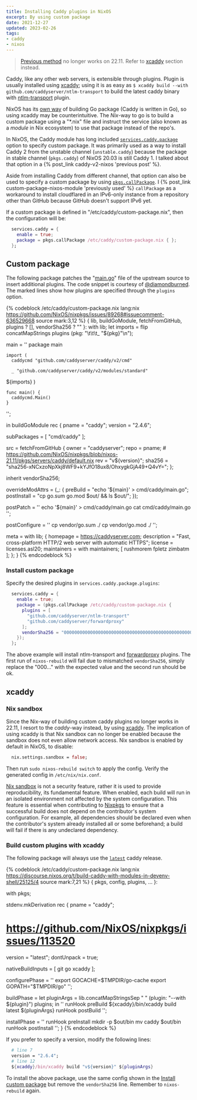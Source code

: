 ```yaml
---
title: Installing Caddy plugins in NixOS
excerpt: By using custom package
date: 2021-12-27
updated: 2023-02-26
tags:
- caddy
- nixos
---
```


> [Previous method](#Custom-package) no longer works on 22.11. Refer to [xcaddy](#xcaddy) section instead.

Caddy, like any other web servers, is extensible through plugins. Plugin is usually installed using [xcaddy](https://github.com/caddyserver/xcaddy); using it is as easy as `$ xcaddy build --with github.com/caddyserver/ntlm-transport` to build the latest caddy binary with [ntlm-transport](https://github.com/caddyserver/ntlm-transport) plugin.

NixOS has its [own way](https://nixos.org/manual/nixpkgs/stable/#sec-language-go) of building Go package (Caddy is written in Go), so using xcaddy may be counterintuitive. The _Nix_-way to go is to build a custom package using a "*.nix" file and instruct the service (also known as a _module_ in Nix ecosystem) to use that package instead of the repo's.

In NixOS, the Caddy module has long included [`services.caddy.package`](https://search.nixos.org/options?channel=21.11&show=services.caddy.package&from=0&size=50&sort=relevance&type=packages&query=caddy) option to specify custom package. It was primarily used as a way to install Caddy 2 from the unstable channel (`unstable.caddy`) because the package in stable channel (`pkgs.caddy`) of NixOS 20.03 is still Caddy 1. I talked about that option in a {% post_link caddy-v2-nixos 'previous post' %}.

Aside from installing Caddy from different channel, that option can also be used to specify a custom package by using [`pkgs.callPackage`](https://nixos.org/guides/nix-pills/callpackage-design-pattern.html). I {% post_link custom-package-nixos-module 'previously used' %} `callPackage` as a workaround to install cloudflared in an IPv6-only instance from a repository other than GitHub because GitHub doesn't support IPv6 yet.

If a custom package is defined in "/etc/caddy/custom-package.nix", then the configuration will be:

``` nix /etc/nixos/configuration.nix
  services.caddy = {
    enable = true;
    package = pkgs.callPackage /etc/caddy/custom-package.nix { };
  };
```

## Custom package

The following package patches the "[main.go](https://github.com/caddyserver/caddy/blob/master/cmd/main.go)" file of the upstream source to insert additional plugins. The code snippet is courtesy of [@diamondburned](https://github.com/diamondburned). The marked lines show how plugins are specified through the `plugins` option.

{% codeblock /etc/caddy/custom-package.nix lang:nix https://github.com/NixOS/nixpkgs/issues/89268#issuecomment-636529668 source mark:3,12 %}
{ lib, buildGoModule, fetchFromGitHub, plugins ? [], vendorSha256 ? "" }:
with lib;
let imports = flip concatMapStrings plugins (pkg: "\t\t\t_ \"${pkg}\"\n");

  main = ''
    package main

    import (
      caddycmd "github.com/caddyserver/caddy/v2/cmd"

      _ "github.com/caddyserver/caddy/v2/modules/standard"
${imports}
    )

    func main() {
      caddycmd.Main()
    }
  '';

in buildGoModule rec {
  pname = "caddy";
  version = "2.4.6";

  subPackages = [ "cmd/caddy" ];

  src = fetchFromGitHub {
    owner = "caddyserver";
    repo = pname;
    # https://github.com/NixOS/nixpkgs/blob/nixos-21.11/pkgs/servers/caddy/default.nix
    rev = "v${version}";
    sha256 = "sha256-xNCxzoNpXkj8WF9+kYJfO18ux8/OhxygkGjA49+Q4vY=";
  };

  inherit vendorSha256;

  overrideModAttrs = (_: {
    preBuild    = "echo '${main}' > cmd/caddy/main.go";
    postInstall = "cp go.sum go.mod $out/ && ls $out/";
  });

  postPatch = ''
    echo '${main}' > cmd/caddy/main.go
    cat cmd/caddy/main.go
  '';

  postConfigure = ''
    cp vendor/go.sum ./
    cp vendor/go.mod ./
  '';

  meta = with lib; {
    homepage = https://caddyserver.com;
    description = "Fast, cross-platform HTTP/2 web server with automatic HTTPS";
    license = licenses.asl20;
    maintainers = with maintainers; [ rushmorem fpletz zimbatm ];
  };
}
{% endcodeblock %}

### Install custom package

Specify the desired plugins in `services.caddy.package.plugins`:

``` nix /etc/nixos/configuration.nix
  services.caddy = {
    enable = true;
    package = (pkgs.callPackage /etc/caddy/custom-package.nix {
      plugins = [
        "github.com/caddyserver/ntlm-transport"
        "github.com/caddyserver/forwardproxy"
      ];
      vendorSha256 = "0000000000000000000000000000000000000000000000000000";
    });
  };
```

The above example will install ntlm-transport and [forwardproxy](https://github.com/caddyserver/forwardproxy) plugins. The first run of `nixos-rebuild` will fail due to mismatched `vendorSha256`, simply replace the "000..." with the expected value and the second run should be ok.

## xcaddy

### Nix sandbox

Since the Nix-way of building custom caddy plugins no longer works in 22.11, I resort to the *caddy*-way instead, by using [xcaddy](https://github.com/caddyserver/xcaddy). The implication of using xcaddy is that Nix sandbox can no longer be enabled because the sandbox does not even allow network access. Nix sandbox is enabled by default in NixOS, to disable:

```nix /etc/nixox/configuration.nix
  nix.settings.sandbox = false;
```

Then run `sudo nixos-rebuild switch` to apply the config. Verify the generated config in `/etc/nix/nix.conf`.

[Nix sandbox](https://nixos.wiki/wiki/Nix_package_manager#Sandboxing) is not a security feature, rather it is used to provide reproducibility, its fundamental feature. When enabled, each build will run in an isolated environment not affected by the system configuration. This feature is essential when contributing to [Nixpkgs](https://github.com/NixOS/nixpkgs) to ensure that a successful build does not depend on the contributor's system configuration. For example, all dependencies should be declared even when the contributor's system already installed all or some beforehand; a build will fail if there is any undeclared dependency.

### Build custom plugins with xcaddy

The following package will always use the [`latest`](https://github.com/caddyserver/caddy/releases/latest) caddy release.

{% codeblock /etc/caddy/custom-package.nix lang:nix https://discourse.nixos.org/t/build-caddy-with-modules-in-devenv-shell/25125/4 source mark:7,21 %}
{ pkgs, config, plugins, ... }:

with pkgs;

stdenv.mkDerivation rec {
  pname = "caddy";
  # https://github.com/NixOS/nixpkgs/issues/113520
  version = "latest";
  dontUnpack = true;

  nativeBuildInputs = [ git go xcaddy ];

  configurePhase = ''
    export GOCACHE=$TMPDIR/go-cache
    export GOPATH="$TMPDIR/go"
  '';

  buildPhase = let
    pluginArgs = lib.concatMapStringsSep " " (plugin: "--with ${plugin}") plugins;
  in ''
    runHook preBuild
    ${xcaddy}/bin/xcaddy build latest ${pluginArgs}
    runHook postBuild
  '';


  installPhase = ''
    runHook preInstall
    mkdir -p $out/bin
    mv caddy $out/bin
    runHook postInstall
  '';
}
{% endcodeblock %}

If you prefer to specify a version, modify the following lines:

```nix
  # line 7
  version = "2.6.4";
  # line 12
  ${xcaddy}/bin/xcaddy build "v${version}" ${pluginArgs}
```

To install the above package, use the same config shown in the [Install custom package](#Install-custom-package) but remove the `vendorSha256` line. Remember to `nixos-rebuild` again.
